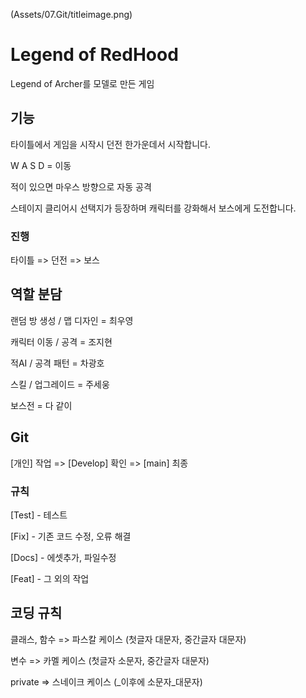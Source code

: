 (Assets/07.Git/titleimage.png)
# Legend of RedHood
Legend of Archer를 모델로 만든 게임 
## 기능
타이틀에서 게임을 시작시 던전 한가운데서 시작합니다.

W A S D = 이동

적이 있으면 마우스 방향으로 자동 공격

스테이지 클리어시 선택지가 등장하며 캐릭터를 강화해서 보스에게 도전합니다.

### 진행
타이틀 => 던전 => 보스

## 역할 분담
랜덤 방 생성 / 맵 디자인 = 최우영

캐릭터 이동 / 공격 = 조지현

적AI / 공격 패턴 = 차광호

스킬 / 업그레이드 = 주세웅

보스전 = 다 같이 
## Git
[개인] 작업 => [Develop] 확인 => [main] 최종
### 규칙
[Test] - 테스트

[Fix] - 기존 코드 수정, 오류 해결 

[Docs] - 에셋추가, 파일수정

[Feat] - 그 외의 작업
## 코딩 규칙
클래스, 함수 => 파스칼 케이스 (첫글자 대문자, 중간글자 대문자)

변수 => 카멜 케이스 (첫글자 소문자, 중간글자 대문자)

private => 스네이크 케이스 (_이후에 소문자_대문자)
